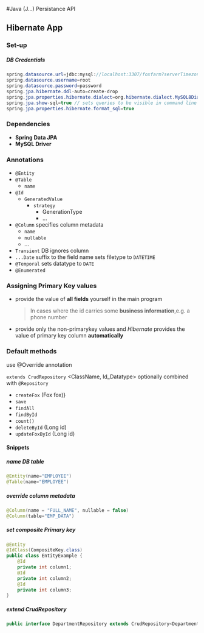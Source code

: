 #Java (J...) Persistance API
## Hibernate App

### Set-up
##### DB Credentials
```java
spring.datasource.url=jdbc:mysql://localhost:3307/foxfarm?serverTimezone=UTC
spring.datasource.username=root
spring.datasource.password=password
spring.jpa.hibernate.ddl-auto=create-drop
spring.jpa.properties.hibernate.dialect=org.hibernate.dialect.MySQL8Dialect
spring.jpa.show-sql=true // sets queries to be visible in command line while running the program
spring.jpa.properties.hibernate.format_sql=true
```

### Dependencies

* **Spring Data JPA**
* **MySQL Driver**

### Annotations
* `@Entity`
* `@Table`
  * `name`
* `@Id`
  * `GeneratedValue`
    * `strategy` 
      * GenerationType
      * ...
* `@Column` specifies column metadata
  * `name`
  * `nullable`
  * ...
* `Transient` DB ignores column
* `...Date` suffix to the field name sets filetype to `DATETIME`
* `@Temporal` sets datatype to `DATE`
* `@Enumerated`

### Assigning Primary Key values

* provide the value of **all fields** yourself in the main program
  > In cases where the id carries some **business information**,e.g. a phone number
* provide only the non-primarykey values and *Hibernate* provides the value of primary key column **automatically**

### Default methods

use @Override annotation

`extends CrudRepository` \<ClassName, Id_Datatype> optionally combined with `@Repository`

* `createFox` (Fox fox)}
* `save`
* `findAll`
* `findById`
* `count()`
* `deleteById` (Long id) 
* `updateFoxById` (Long id)

#### Snippets
##### name DB table
```java
@Entity(name="EMPLOYEE")
@Table(name="EMPLOYEE")
```
##### override column metadata
```java
@Column(name = "FULL_NAME", nullable = false)
@Column(table="EMP_DATA")
```
##### set composite Primary key
```java
@Entity
@IdClass(CompositeKey.class)
public class EntityExample {
    @Id
    private int column1;
    @Id
    private int column2;
    @Id
    private int column3;
}
```
##### extend CrudRepository
```java
public interface DepartmentRepository extends CrudRepository<Department, Long> {...}
```



